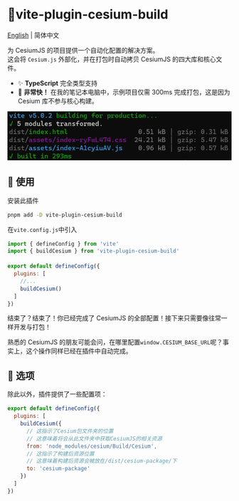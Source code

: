 # :tada:vite-plugin-cesium-build

[English](README.md) | 简体中文

为 CesiumJS 的项目提供一个自动化配置的解决方案。  
这会将 `Cesium.js` 外部化，并在打包时自动拷贝 CesiumJS 的四大库和核心文件。  
- :sparkles: **TypeScript** 完全类型支持
- :rocket: **非常快！** 在我的笔记本电脑中，示例项目仅需 300ms 完成打包，这是因为 Cesium 库不参与核心构建。

![Alt text](readme-image.png)

## :memo: 使用

安装此插件

```sh
pnpm add -D vite-plugin-cesium-build
```

在`vite.config.js`中引入

```javascript
import { defineConfig } from 'vite'
import { buildCesium } from 'vite-plugin-cesium-build'

export default defineConfig({
  plugins: [
    //...
    buildCesium()
  ]
})
```

结束了？结束了！你已经完成了 CesiumJS 的全部配置！接下来只需要像往常一样开发与打包！

熟悉的 CesiumJS 的朋友可能会问，在哪里配置`window.CESIUM_BASE_URL`呢？事实上，这个操作同样已经在插件中自动完成。

## :wrench: 选项
除此以外，插件提供了一些配置项：

```javascript
export default defineConfig({
  plugins: [
    buildCesium({
      // 这指示了Cesium包文件夹的位置
      // 这意味着将会从此文件夹中获取CesiumJS的相关资源
      from: 'node_modules/cesium/Build/Cesium',
      // 这指示了构建后资源位置
      // 这意味着构建后资源会被放在/dist/cesium-package/下
      to: 'cesium-package'
    })
  ]
})
```
